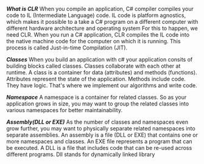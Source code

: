 ***What is CLR***
When you compile an application, C# compiler compiles your code to IL (Intermediate Language) code. 
IL code is platform agnostics, which makes it possible to a take a C# program on a different computer with different hardware architecture and operating system 
For this to happen, we need CLR. 
When you run a C# application, CLR compiles the IL code into the native machine code for the computer on which it is running. 
This process is called Just-in-time Compilation (JIT).


***Classes***
When you build an application with c# your application consits of building blocks called classes.
Classes collaborate with each other at runtime.
A class is a container for data (attributes) and methods (functions). 
Attributes represent the state of the application. 
Methods include code. They have logic. 
That's where we implement our algorithms and write code.

***Namespace***
A namespace is a container for related classes. 
So as your application grows in size, you may want to group the related classes into various namespaces for better maintainability.

***Assembly(DLL or EXE)***
As the number of classes and namespaces even grow further, you may want to physically separate related namespaces into separate assemblies. 
An assembly is a file (DLL or EXE) that contains one or more namespaces and classes. 
An EXE file represents a program that can be executed. A DLL is a file that includes code that can be re-used across different programs.
Dll stands for dynamically linked library